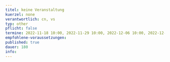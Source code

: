 ```yaml
---
titel: keine Veranstaltung
kuerzel: none
verantwortlich: cn, vs
typ: other
pflicht: false
termine: 2022-11-18 10:00, 2022-11-29 10:00, 2022-12-06 10:00, 2022-12-13 10:00, 2022-12-20 10:00, 2022-12-27 10:00, 2023-01-03 10:00, 2023-01-10 10:00, 2023-01-17 10:00, 2023-01-24 10:00, 2023-01-31 10:00 
empfohlene-voraussetzungen: 
published: true
dauer: 180
info: 
---
```


